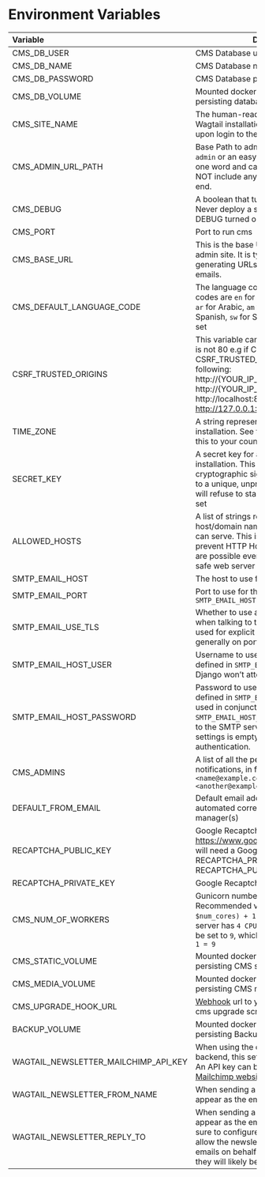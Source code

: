 # Environment Variables

| Variable                             | Description                                                                                                                                                                                                                                          | Required | Default         | More Details                                                                                           |
|:-------------------------------------|------------------------------------------------------------------------------------------------------------------------------------------------------------------------------------------------------------------------------------------------------|:---------|:----------------|:-------------------------------------------------------------------------------------------------------|
| CMS_DB_USER                          | CMS Database user                                                                                                                                                                                                                                    | YES      |                 |                                                                                                        |
| CMS_DB_NAME                          | CMS Database name                                                                                                                                                                                                                                    | YES      |                 |                                                                                                        |
| CMS_DB_PASSWORD                      | CMS Database password.                                                                                                                                                                                                                               | YES      |                 |                                                                                                        |
| CMS_DB_VOLUME                        | Mounted docker volume path for persisting database data                                                                                                                                                                                              | YES      |                 |                                                                                                        |
| CMS_SITE_NAME                        | The human-readable name of your Wagtail installation which welcomes users upon login to the Wagtail admin.                                                                                                                                           | YES      |                 |                                                                                                        |
| CMS_ADMIN_URL_PATH                   | Base Path to admin pages. Do not use `admin` or an easy to guess path. Should be one word and can include an hyphen. DO NOT include any slashes at the start or the end.                                                                             | YES      |                 |                                                                                                        |
| CMS_DEBUG                            | A boolean that turns on/off debug mode. Never deploy a site into production with DEBUG turned on                                                                                                                                                     | NO       | False           |                                                                                                        |
| CMS_PORT                             | Port to run cms                                                                                                                                                                                                                                      | YES      | 80              |                                                                                                        |
| CMS_BASE_URL                         | This is the base URL used by the Wagtail admin site. It is typically used for generating URLs to include in notification emails.                                                                                                                     | NO       |                 |                                                                                                        |
| CMS_DEFAULT_LANGUAGE_CODE            | The language code for the CMS. Availabe codes are `en` for English, `fr` from French, `ar` for Arabic, `am` for Amharic, `es` for Spanish, `sw` for Swahili. Default is `en` if not set                                                              | NO       | en              |                                                                                                        |
| CSRF_TRUSTED_ORIGINS                 | This variable can be set when CMS_PORT is not 80 e.g if CMS_PORT=8000, CSRF_TRUSTED_ORIGINS would be the following: http://{YOUR_IP_ADDRESS}:8000, http://{YOUR_IP_ADDRESS}, http://localhost:8000 and http://127.0.0.1:8000                         | NO       |                 |                                                                                                        |
| TIME_ZONE                            | A string representing the time zone for this installation. See the [list of time zones](https://en.wikipedia.org/wiki/List_of_tz_database_time_zones). Set this to your country timezone                                                             | NO       | UTC             | [List of tz database time zones](https://en.wikipedia.org/wiki/List_of_tz_database_time_zones)         |
| SECRET_KEY                           | A secret key for a particular Django installation. This is used to provide cryptographic signing, and should be set to a unique, unpredictable value. Django will refuse to start if SECRET_KEY is not set                                           | YES      |                 | You can use this online tool [https://djecrety.ir](https://djecrety.ir/) to generate the key and paste |
| ALLOWED_HOSTS                        | A list of strings representing the host/domain names that this Django site can serve. This is a security measure to prevent HTTP Host header attacks, which are possible even under many seemingly-safe web server configurations.                   | YES      |                 | [Django Allowed Hosts](https://docs.djangoproject.com/en/4.2/ref/settings/#std-setting-ALLOWED_HOSTS)  |                                                                                                                                                                                                                          |          |         |                                                                                                       |
| SMTP_EMAIL_HOST                      | The host to use for sending email                                                                                                                                                                                                                    | NO       |                 |                                                                                                        |
| SMTP_EMAIL_PORT                      | Port to use for the SMTP server defined in `SMTP_EMAIL_HOST`                                                                                                                                                                                         | NO       | 25              |                                                                                                        |
| SMTP_EMAIL_USE_TLS                   | Whether to use a TLS (secure) connection when talking to the SMTP server. This is used for explicit TLS connections, generally on port 587                                                                                                           | NO       | True            |                                                                                                        |
| SMTP_EMAIL_HOST_USER                 | Username to use for the SMTP server defined in `SMTP_EMAIL_HOST`. If empty, Django won’t attempt authentication.                                                                                                                                     | NO       |                 |                                                                                                        |
| SMTP_EMAIL_HOST_PASSWORD             | Password to use for the SMTP server defined in `SMTP_EMAIL_HOST`. This setting is used in conjunction with `SMTP_EMAIL_HOST_USER` when authenticating to the SMTP server. If either of these settings is empty, Django won’t attempt authentication. | NO       |                 |                                                                                                        |
| CMS_ADMINS                           | A list of all the people who get code error notifications, in format `"Name <name@example.com>, Another Name <another@example.com>"`                                                                                                                 | NO       |                 |                                                                                                        |
| DEFAULT_FROM_EMAIL                   | Default email address to use for various automated correspondence from the site manager(s)                                                                                                                                                           | NO       |                 |                                                                                                        |
| RECAPTCHA_PUBLIC_KEY                 | Google Recaptcha Public Key. https://www.google.com/recaptcha/about/ will need a Google account for RECAPTCHA_PRIVATE_KEY and RECAPTCHA_PUBLIC_KEY creation                                                                                          | NO       |                 |                                                                                                        |
| RECAPTCHA_PRIVATE_KEY                | Google Recaptcha Private Key                                                                                                                                                                                                                         | NO       |                 |                                                                                                        |
| CMS_NUM_OF_WORKERS                   | Gunicorn number of workers. Recommended value should be `(2 x $num_cores) + 1 `. For example, if your server has `4 CPU Cores`, this value should be set to `9`, which is the result of `(2 x 4) + 1 = 9`                                            | YES      |                 | [Gunicorn Workers details](https://docs.gunicorn.org/en/latest/design.html#how-many-workers)           |
| CMS_STATIC_VOLUME                    | Mounted docker volume path for persisting CMS static files                                                                                                                                                                                           | YES      | ./climeb/static |                                                                                                        |
| CMS_MEDIA_VOLUME                     | Mounted docker volume path for persisting CMS media files                                                                                                                                                                                            | YES      | ./climeb/media  |                                                                                                        |
| CMS_UPGRADE_HOOK_URL                 | [Webhook](https://github.com/adnanh/webhook) url to your server that triggers a cms upgrade script                                                                                                                                                   | NO       |                 |                                                                                                        |
| BACKUP_VOLUME                        | Mounted docker volume path for persisting Backup dp and media files                                                                                                                                                                                  | YES      | ./climeb/backup |                                                                                                        |
| WAGTAIL_NEWSLETTER_MAILCHIMP_API_KEY | When using the default Mailchimp backend, this setting specifies the API key. An API key can be obtained from the [Mailchimp website](https://us1.admin.mailchimp.com/account/api).                                                                  | NO       |                 |                                                                                                        |
| WAGTAIL_NEWSLETTER_FROM_NAME         | When sending a newsletter, this value will appear as the email sender’s name.                                                                                                                                                                        | NO       |                 |                                                                                                        |
| WAGTAIL_NEWSLETTER_REPLY_TO          | When sending a newsletter, this value will appear as the email sender’s address. Be sure to configure your email domain to allow the newsletter service to send emails on behalf of this address, otherwise they will likely be marked as spam.      | NO       |                 |
